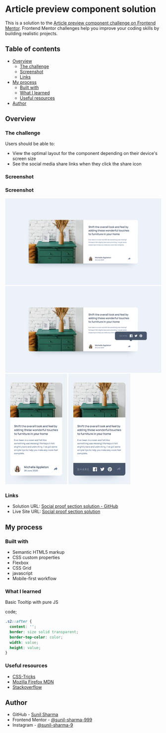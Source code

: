 # Article preview component solution

This is a solution to the [Article preview component challenge on Frontend Mentor](https://www.frontendmentor.io/challenges/article-preview-component-dYBN_pYFT). Frontend Mentor challenges help you improve your coding skills by building realistic projects.

## Table of contents

- [Overview](#overview)
  - [The challenge](#the-challenge)
  - [Screenshot](#screenshot)
  - [Links](#links)
- [My process](#my-process)
  - [Built with](#built-with)
  - [What I learned](#what-i-learned)
  - [Useful resources](#useful-resources)
- [Author](#author)

## Overview

### The challenge

Users should be able to:

- View the optimal layout for the component depending on their device's screen size
- See the social media share links when they click the share icon

### Screenshot

### Screenshot

![desktop screenshot](./screenshots/desktop.png)
![desktop screenshot](./screenshots/desktop-active.png)
<img src="./screenshots/mobile.png" alt="screenshot" width="200px">
<img src="./screenshots/mobile-active.png" alt="screenshot" width="200px">

### Links

- Solution URL: [Social proof section solution - GitHub](https://github.com/sunil-sharma-999/Article-preview-component-solution/)
- Live Site URL: [Social proof section solution](https://sunil-sharma-999.github.io/Article-preview-component-solution/)

## My process

### Built with

- Semantic HTML5 markup
- CSS custom properties
- Flexbox
- CSS Grid
- javascript
- Mobile-first workflow

### What I learned

Basic Tooltip with pure JS

code;

```css
.s2::after {
  content: '';
  border: size solid transparent;
  border-top-color: color;
  width: value;
  height: value;
}
```

### Useful resources

- [CSS-Tricks](https://css-tricks.com/)
- [Mozilla Firefox MDN](https://developer.mozilla.org/en-US/docs/Web)
- [Stackoverflow](https://stackoverflow.com/)

## Author

- GitHub - [Sunil Sharma](https://github.com/sunil-sharma-999/)
- Frontend Mentor - [@sunil-sharma-999](https://www.frontendmentor.io/profile/sunil-sharma-999)
- Instagram - [@sunil-sharma-9](https://www.instagram.com/sunil.sharma.9)
